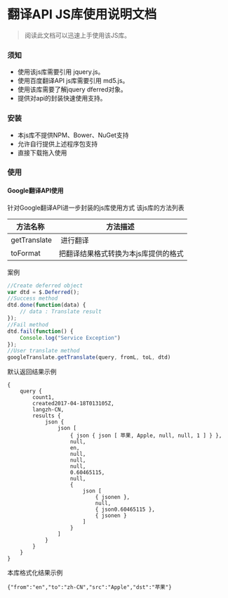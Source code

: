 # 翻译API JS库使用说明文档
> 阅读此文档可以迅速上手使用该JS库。
### 须知
* 使用该js库需要引用 jquery.js。
* 使用百度翻译API js库需要引用 md5.js。
* 使用该库需要了解jquery dferred对象。
* 提供对api的封装快速使用支持。
### 安装
* 本js库不提供NPM、Bower、NuGet支持
* 允许自行提供上述程序包支持
* 直接下载拖入使用
### 使用
#### Google翻译API使用
针对Google翻译API进一步封装的js库使用方式
该js库的方法列表

| 方法名称  | 方法描述  |
| ------------ | ------------ |
| getTranslate  |  进行翻译  |
| toFormat  | 把翻译结果格式转换为本js库提供的格式 |

案例
```javascript
//Create deferred object
var dtd = $.Deferred();
//Success method
dtd.done(function(data) {
	// data : Translate result
});
//Fail method
dtd.fail(function() {
	Console.log("Service Exception")
});
//User translate method
googleTranslate.getTranslate(query, fromL, toL, dtd)
```
默认返回结果示例
```
{
    query {
        count1,
        created2017-04-18T013105Z,
        langzh-CN,
        results {
            json {
                json [
                    { json { json [ 苹果, Apple, null, null, 1 ] } },
                    null,
                    en,
                    null,
                    null,
                    null,
                    0.60465115,
                    null,
                    {
                        json [
                            { jsonen },
                            null,
                            { json0.60465115 },
                            { jsonen }
                        ]
                    }
                ]
            }
        }
    }
}
```
本库格式化结果示例
```
{"from":"en","to":"zh-CN","src":"Apple","dst":"苹果"}
```











